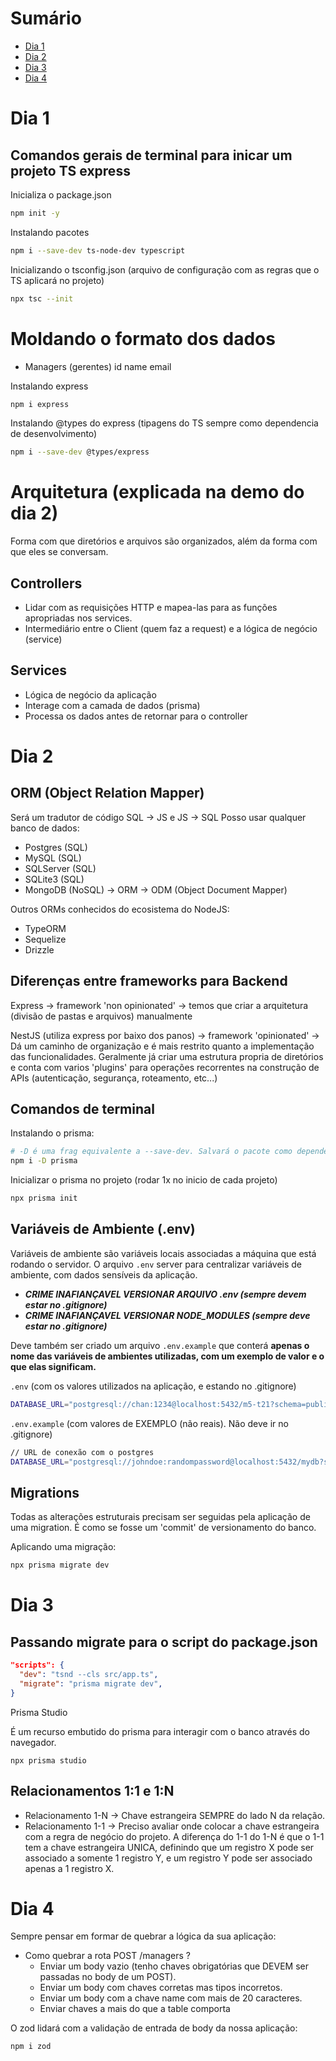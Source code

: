 # Sumário

- [Dia 1](#dia-1)
- [Dia 2](#dia-2)
- [Dia 3](#dia-3)
- [Dia 4](#dia-4)

# Dia 1

## Comandos gerais de terminal para inicar um projeto TS express

Inicializa o package.json

```bash
npm init -y
```

Instalando pacotes

```bash
npm i --save-dev ts-node-dev typescript
```

Inicializando o tsconfig.json (arquivo de configuração com as regras que o TS aplicará no projeto)

```bash
npx tsc --init
```

# Moldando o formato dos dados

- Managers (gerentes)
  id
  name
  email

Instalando express

```bash
npm i express
```

Instalando @types do express (tipagens do TS sempre como dependencia de desenvolvimento)

```bash
npm i --save-dev @types/express
```

# Arquitetura (explicada na demo do dia 2)

Forma com que diretórios e arquivos são organizados, além da forma com que eles se conversam.

## Controllers

- Lidar com as requisições HTTP e mapea-las para as funções apropriadas nos services.
- Intermediário entre o Client (quem faz a request) e a lógica de negócio (service)

## Services

- Lógica de negócio da aplicação
- Interage com a camada de dados (prisma)
- Processa os dados antes de retornar para o controller

# Dia 2

## ORM (Object Relation Mapper)

Será um tradutor de código SQL -> JS e JS -> SQL
Posso usar qualquer banco de dados:

- Postgres (SQL)
- MySQL (SQL)
- SQLServer (SQL)
- SQLite3 (SQL)
- MongoDB (NoSQL) -> ORM -> ODM (Object Document Mapper)

Outros ORMs conhecidos do ecosistema do NodeJS:

- TypeORM
- Sequelize
- Drizzle

## Diferenças entre frameworks para Backend

Express -> framework 'non opinionated' -> temos que criar a arquitetura (divisão de pastas e arquivos) manualmente

NestJS (utiliza express por baixo dos panos) -> framework 'opinionated' -> Dá um caminho de organização e é mais restrito quanto a implementação das funcionalidades. Geralmente já criar uma estrutura propria de diretórios e conta com varios 'plugins' para operações recorrentes na construção de APIs (autenticação, segurança, roteamento, etc...)

## Comandos de terminal

Instalando o prisma:

```bash
# -D é uma frag equivalente a --save-dev. Salvará o pacote como dependencia de desenvolvimento
npm i -D prisma
```

Inicializar o prisma no projeto (rodar 1x no inicio de cada projeto)

```bash
npx prisma init
```

## Variáveis de Ambiente (.env)

Variáveis de ambiente são variáveis locais associadas a máquina que está rodando o servidor.
O arquivo `.env` server para centralizar variáveis de ambiente, com dados sensíveis da aplicação.

- **_CRIME INAFIANÇAVEL VERSIONAR ARQUIVO .env (sempre devem estar no .gitignore)_**
- **_CRIME INAFIANÇAVEL VERSIONAR NODE_MODULES (sempre deve estar no .gitignore)_**

Deve também ser criado um arquivo `.env.example` que conterá **apenas o nome das variáveis de ambientes utilizadas, com um exemplo de valor e o que elas significam.**

`.env` (com os valores utilizados na aplicação, e estando no .gitignore)

```bash
DATABASE_URL="postgresql://chan:1234@localhost:5432/m5-t21?schema=public"
```

`.env.example` (com valores de EXEMPLO (não reais). Não deve ir no .gitignore)

```bash
// URL de conexão com o postgres
DATABASE_URL="postgresql://johndoe:randompassword@localhost:5432/mydb?schema=public"
```

## Migrations

Todas as alterações estruturais precisam ser seguidas pela aplicação de uma migration. É como se fosse um 'commit' de versionamento do banco.

Aplicando uma migração:

```bash
npx prisma migrate dev
```

# Dia 3

## Passando migrate para o script do package.json

```json
"scripts": {
  "dev": "tsnd --cls src/app.ts",
  "migrate": "prisma migrate dev",
}
```

Prisma Studio

É um recurso embutido do prisma para interagir com o banco através do navegador.

```
npx prisma studio
```

## Relacionamentos 1:1 e 1:N

- Relacionamento 1-N -> Chave estrangeira SEMPRE do lado N da relação.
- Relacionamento 1-1 -> Preciso avaliar onde colocar a chave estrangeira com a
  regra de negócio do projeto. A diferença do 1-1 do 1-N é que o 1-1 tem a chave estrangeira
  UNICA, definindo que um registro X pode ser associado a somente 1 registro Y, e um registro Y pode
  ser associado apenas a 1 registro X.

# Dia 4

Sempre pensar em formar de quebrar a lógica da sua aplicação:

- Como quebrar a rota POST /managers ?
  - Enviar um body vazio (tenho chaves obrigatórias que DEVEM ser passadas no body de um POST).
  - Enviar um body com chaves corretas mas tipos incorretos.
  - Enviar um body com a chave name com mais de 20 caracteres.
  - Enviar chaves a mais do que a table comporta

O zod lidará com a validação de entrada de body da nossa aplicação:

```bash
npm i zod
```
